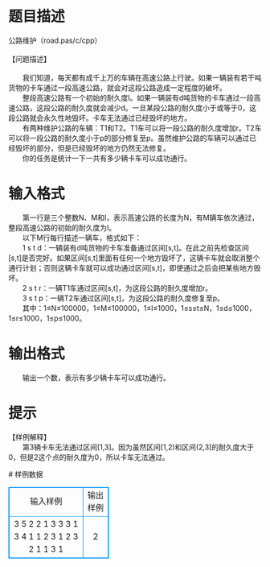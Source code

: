 # 

 
 # 题目描述 
<p>
公路维护（road.pas/c/cpp）<br><br>【问题描述】<br><br>　　我们知道，每天都有成千上万的车辆在高速公路上行驶。如果一辆装有若干吨货物的卡车通过一段高速公路，就会对这段公路造成一定程度的破坏。<br>　　整段高速公路有一个初始的耐久度I。如果一辆装有d吨货物的卡车通过一段高速公路，这段公路的耐久度就会减少d。一旦某段公路的耐久度小于或等于0，这段公路就会永久性地毁坏。卡车无法通过已经毁坏的地方。<br>　　有两种维护公路的车辆：T1和T2。T1车可以将一段公路的耐久度增加r。T2车可以将一段公路的耐久度小于p的部分修复至p。虽然维护公路的车辆可以通过已经毁坏的部分，但是已经毁坏的地方仍然无法修复。<br>　　你的任务是统计一下一共有多少辆卡车可以成功通行。<br></p> 

 
 # 输入格式 
<p>
　　第一行是三个整数N、M和I，表示高速公路的长度为N，有M辆车依次通过，整段高速公路的初始的耐久度为I。<br>　　以下M行每行描述一辆车，格式如下：<br>　　1 s t d：一辆装有d吨货物的卡车准备通过区间[s,t]。在此之前先检查区间[s,t]是否完好。如果区间[s,t]里面有任何一个地方毁坏了，这辆卡车就会取消整个通行计划；否则这辆卡车就可以成功通过区间[s,t]，即使通过之后会把某些地方毁坏。<br>　　2 s t r：一辆T1车通过区间[s,t]，为这段公路的耐久度增加r。<br>　　3 s t p：一辆T2车通过区间[s,t]，为这段公路的耐久度修复至p。<br>　　其中：1≤N≤100000，1≤M≤100000，1≤I≤1000，1≤s≤t≤N，1≤d≤1000，1≤r≤1000，1≤p≤1000。<br></p> 

 
 # 输出格式 
<p>
　　输出一个数，表示有多少辆卡车可以成功通行。</p> 

 
 # 提示 
<p>
【样例解释】<br>　　第3辆卡车无法通过区间[1,3]。因为虽然区间[1,2)和区间(2,3]的耐久度大于0，但是2这个点的耐久度为0，所以卡车无法通过。</p> 
# 样例数据
<style>
        table,table tr th, table tr td { border:1px solid #0094ff; }
        table { width: 200px; min-height: 25px; line-height: 25px; text-align: center; border-collapse: collapse;}   
    </style>
<table>
	<tr>
		<td>输入样例</td>
		<td>输出样例</td>
	</tr>
<tr><td>3 5 2
2 1 3 3
3 1 3 4
1 1 2 3
1 2 3 2
1 1 3 1
</td><td>２</td></tr></table>
